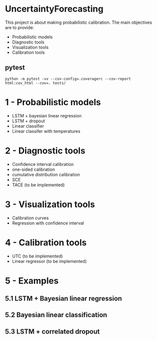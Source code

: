 # UncertaintyForecasting

This project is about making probabilistic calibration. The main
objectives are to provide:

- Probabilistic models
- Diagnostic tools
- Visualization tools
- Calibration tools

## pytest

```
python -m pytest -vv --cov-config=.coveragerc --cov-report html:cov_html --cov=. tests/
```

# 1 - Probabilistic models

- LSTM  + bayesian linear regression
- LSTM + dropout
- Linear classifier
- Linear classifer with temperatures

# 2 - Diagnostic tools

- Confidence interval calibration
- one-sided calibration
- cumulative distribution calibration
- SCE
- TACE (to be implemented)

# 3 - Visualization tools

- Calibration curves
- Regression with confidence interval

# 4 - Calibration tools

- UTC (to be implemented)
- Linear regressor (to be implemented)

# 5 - Examples

## 5.1 LSTM + Bayesian linear regression



## 5.2 Bayesian linear classification

## 5.3 LSTM + correlated dropout


